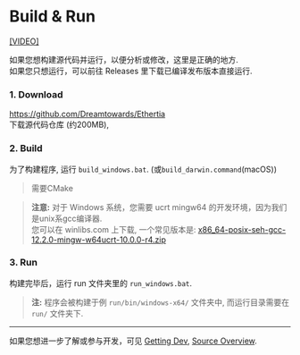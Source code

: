
# Build & Run
[[VIDEO]]()

如果您想构建源代码并运行，以便分析或修改，这里是正确的地方.  
如果您只想运行，可以前往 Releases 里下载已编译发布版本直接运行.

### 1. Download

https://github.com/Dreamtowards/Ethertia  
下载源代码仓库 (约200MB),  

### 2. Build
为了构建程序, 运行 `build_windows.bat`. (或`build_darwin.command`(macOS))
> 需要CMake

> **注意:** 对于 Windows 系统，您需要 ucrt mingw64 的开发环境，因为我们是unix系gcc编译器.  
> 您可以在 winlibs.com 上下载, 一个常见版本是:
> [x86_64-posix-seh-gcc-12.2.0-mingw-w64ucrt-10.0.0-r4.zip](https://github.com/brechtsanders/winlibs_mingw/releases/download/12.2.0-15.0.7-10.0.0-ucrt-r4/winlibs-x86_64-posix-seh-gcc-12.2.0-llvm-15.0.7-mingw-w64ucrt-10.0.0-r4.zip)


### 3. Run

构建完毕后，运行 run 文件夹里的 `run_windows.bat`.

> **注:** 程序会被构建于例 `run/bin/windows-x64/` 文件夹中, 而运行目录需要在 `run/` 文件夹下.


---

如果您想进一步了解或参与开发，可见 [Getting Dev](), [Source Overview]().